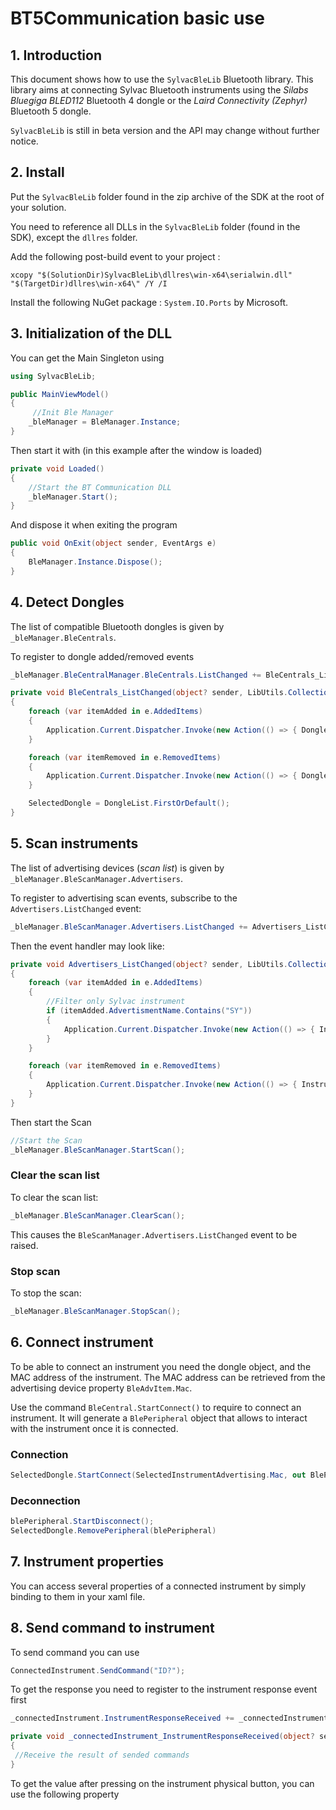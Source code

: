BT5Communication basic use
=========================================

## 1. Introduction
This document shows how to use the `SylvacBleLib` Bluetooth library. This library aims at connecting Sylvac Bluetooth instruments using the *Silabs Bluegiga BLED112* Bluetooth 4 dongle or the *Laird Connectivity (Zephyr)* Bluetooth 5 dongle.

`SylvacBleLib` is still in beta version and the API may change without further notice.

## 2. Install

Put the `SylvacBleLib` folder found in the zip archive of the SDK at the root of your solution.

You need to reference all DLLs in the `SylvacBleLib` folder (found in the SDK), except the `dllres` folder.

Add the following post-build event to your project :

`xcopy "$(SolutionDir)SylvacBleLib\dllres\win-x64\serialwin.dll" "$(TargetDir)dllres\win-x64\" /Y /I`

Install the following NuGet package : `System.IO.Ports` by Microsoft.

## 3. Initialization of the DLL
You can get the Main Singleton using
```cs
using SylvacBleLib;

public MainViewModel()
{
     //Init Ble Manager
    _bleManager = BleManager.Instance;
}
```
Then start it with (in this example after the window is loaded)
```cs
private void Loaded()
{
    //Start the BT Communication DLL
    _bleManager.Start();
}
```
And dispose it when exiting the program
```cs
public void OnExit(object sender, EventArgs e)
{
    BleManager.Instance.Dispose();
}
```

## 4. Detect Dongles

The list of compatible Bluetooth dongles is given by `_bleManager.BleCentrals`.

To register to dongle added/removed events
```cs
_bleManager.BleCentralManager.BleCentrals.ListChanged += BleCentrals_ListChanged;

private void BleCentrals_ListChanged(object? sender, LibUtils.Collections.ListMutationEventArgs<SylvacBleLib.Central.BleCentral> e)
{
    foreach (var itemAdded in e.AddedItems)
    {
        Application.Current.Dispatcher.Invoke(new Action(() => { DongleList.Add(itemAdded); }));
    }

    foreach (var itemRemoved in e.RemovedItems)
    {
        Application.Current.Dispatcher.Invoke(new Action(() => { DongleList.Remove(itemRemoved); }));
    }

    SelectedDongle = DongleList.FirstOrDefault();
}
```

## 5. Scan instruments

The list of advertising devices (*scan list*) is given by `_bleManager.BleScanManager.Advertisers`.

To register to advertising scan events, subscribe to the `Advertisers.ListChanged` event:
```cs
_bleManager.BleScanManager.Advertisers.ListChanged += Advertisers_ListChanged;
```

Then the event handler may look like:
```cs
private void Advertisers_ListChanged(object? sender, LibUtils.Collections.ListMutationEventArgs<SylvacBleLib.Scanning.BleAdvItem> e)
{
    foreach (var itemAdded in e.AddedItems)
    {
        //Filter only Sylvac instrument
        if (itemAdded.AdvertismentName.Contains("SY"))
        {
            Application.Current.Dispatcher.Invoke(new Action(() => { InstrumentAdvertisingList.Add(itemAdded); }));
        }
    }

    foreach (var itemRemoved in e.RemovedItems)
    {
        Application.Current.Dispatcher.Invoke(new Action(() => { InstrumentAdvertisingList.Remove(itemRemoved); }));
    }
}

```
Then start the Scan
```cs
//Start the Scan
_bleManager.BleScanManager.StartScan();
```

### Clear the scan list
To clear the scan list:
```cs
_bleManager.BleScanManager.ClearScan();
```
This causes the `BleScanManager.Advertisers.ListChanged` event to be raised.

### Stop scan
To stop the scan:
```cs
_bleManager.BleScanManager.StopScan();
```

## 6. Connect instrument
To be able to connect an instrument you need the dongle object, and the MAC address of the instrument.
The MAC address can be retrieved from the advertising device property `BleAdvItem.Mac`.

Use the command `BleCentral.StartConnect()` to require to connect an instrument. It will generate a `BlePeripheral`
object that allows to interact with the instrument once it is connected.

### Connection
```cs
SelectedDongle.StartConnect(SelectedInstrumentAdvertising.Mac, out BlePeripheral blePeripheral);
```

### Deconnection
```cs
blePeripheral.StartDisconnect();
SelectedDongle.RemovePeripheral(blePeripheral)
```

## 7. Instrument properties
You can access several properties of a connected instrument by simply binding to them in your xaml file.
<!-- Display live value, current unit and measurement mode -->
<TextBlock Text="{Binding NumericalValue}"/>
<TextBlock Text="{Binding MeasurementParams.Unit}"/>
<TextBlock Text="{Binding MeasurementParams.MeasuringMode}"/>

## 8. Send command to instrument
To send command you can use 
```cs
ConnectedInstrument.SendCommand("ID?");
```
To get the response you need to register to the instrument response event first
```cs
_connectedInstrument.InstrumentResponseReceived += _connectedInstrument_InstrumentResponseReceived;

private void _connectedInstrument_InstrumentResponseReceived(object? sender, LibUtils.Event.EventArgsValue<string> e)
{
 //Receive the result of sended commands
}
```
To get the value after pressing on the instrument physical button, you can use the following property
<TextBlock Text="{Binding SmsData}"/>
